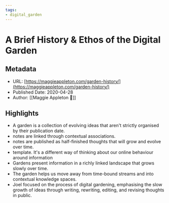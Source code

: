 ```yaml
---
tags: 
- digital_garden
---
```

# A Brief History & Ethos of the Digital Garden
## Metadata
* URL: [https://maggieappleton.com/garden-history/](https://maggieappleton.com/garden-history/)
* Published Date: 2020-04-28
* Author: [[Maggie Appleton 🧭]]

## Highlights
* A garden is a collection of evolving ideas that aren't strictly organised by their publication date.
* notes are linked through contextual associations.
* notes are published as half-finished thoughts that will grow and evolve over time.
* template. It's a different way of thinking about our online behaviour around information
* Gardens present information in a richly linked landscape that grows slowly over time.
* The garden helps us move away from time-bound streams and into contextual knowledge spaces.
* Joel focused on the process of digital gardening, emphasising the slow growth of ideas through writing, rewriting, editing, and revising thoughts in public.